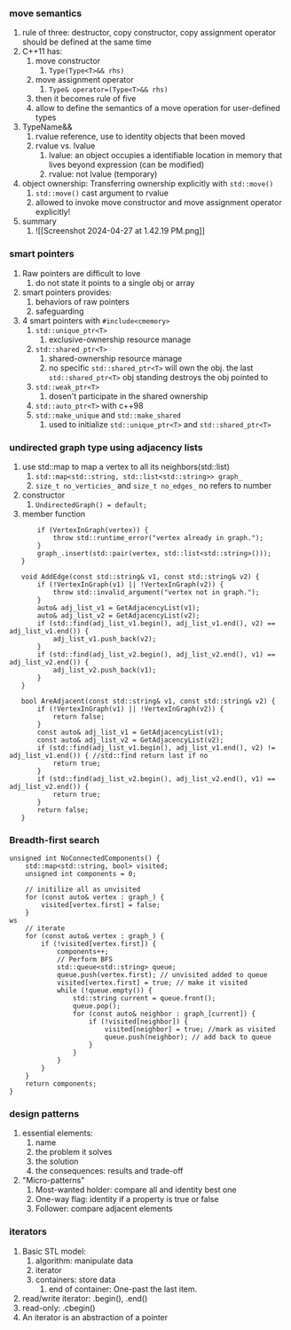 ### move semantics
1. rule of three: destructor, copy constructor, copy assignment operator should be defined at the same time
2. C++11 has: 
	1. move constructor
		1. ```Type(Type<T>&& rhs)```
	2. move assignment operator
		1. ```Type& operator=(Type<T>&& rhs)```
	3. then it becomes rule of five
	4. allow to define the semantics of a move operation for user-defined types
3. TypeName&&
	1. rvalue reference, use to identity objects that been moved
	2. rvalue vs. lvalue
		1. lvalue: an object occupies a identifiable location in memory that lives beyond expression (can be modified)
		2. rvalue: not lvalue (temporary)
4. object ownership: Transferring ownership explicitly with ```std::move()```
	1.  ```std::move()``` cast argument to rvalue
	2. allowed to invoke move constructor and move assignment operator explicitly!
5. summary
	1. ![[Screenshot 2024-04-27 at 1.42.19 PM.png]]

### smart pointers
1. Raw pointers are difficult to love
	1. do not state it points to a single obj or array
2. smart pointers provides:
	1. behaviors of raw pointers
	2. safeguarding
3. 4 smart pointers with ```#include<cmemory>```
	1. ```std::unique_ptr<T>```
		1. exclusive-ownership resource manage
	2.  ```std::shared_ptr<T>```
		1. shared-ownership resource manage
		2. no specific ```std::shared_ptr<T>``` will own the obj. the last ```std::shared_ptr<T>``` obj standing destroys the obj pointed to
	3.  ```std::weak_ptr<T>```
		1. dosen't participate in the shared ownership
	4.  ```std::auto_ptr<T>``` with c++98 
	5. ```std::make_unique``` and ```std::make_shared```
		1. used to initialize ```std::unique_ptr<T>``` and ```std::shared_ptr<T>```

### undirected graph type using adjacency lists
1. use std::map to map a vertex to all its neighbors(std::list)
	1. ```std::map<std::string, std::list<std::string>> graph_```
	2. ```size_t no_verticies_``` and ```size_t no_edges_``` no refers to number
2. constructor
	1. ```UndirectedGraph() = default;```
3. member function
 ```void AddVertex(const std::string& vertex) {
		if (VertexInGraph(vertex)) {
			throw std::runtime_error("vertex already in graph.");
		}
		graph_.insert(std::pair(vertex, std::list<std::string>()));
	}
	
	void AddEdge(const std::string& v1, const std::string& v2) {
		if (!VertexInGraph(v1) || !VertexInGraph(v2)) {
			throw std::invalid_argument("vertex not in graph.");
		}
		auto& adj_list_v1 = GetAdjacencyList(v1);
		auto& adj_list_v2 = GetAdjacencyList(v2);
		if (std::find(adj_list_v1.begin(), adj_list_v1.end(), v2) == adj_list_v1.end()) {
			adj_list_v1.push_back(v2);
		}
		if (std::find(adj_list_v2.begin(), adj_list_v2.end(), v1) == adj_list_v2.end()) {
			adj_list_v2.push_back(v1);
		}
	}
	
	bool AreAdjacent(const std::string& v1, const std::string& v2) {
		if (!VertexInGraph(v1) || !VertexInGraph(v2)) {
			return false;
		}
		const auto& adj_list_v1 = GetAdjacencyList(v1);
		const auto& adj_list_v2 = GetAdjacencyList(v2);
		if (std::find(adj_list_v1.begin(), adj_list_v1.end(), v2) != adj_list_v1.end()) { //std::find return last if no
			return true;
		}
		if (std::find(adj_list_v2.begin(), adj_list_v2.end(), v1) == adj_list_v2.end()) {
			return true;
		}
		return false; 
	}
```

### Breadth-first search
```
unsigned int NoConnectedComponents() {
	std::map<std::string, bool> visited;
	unsigned int components = 0;
	
	// initilize all as unvisited
	for (const auto& vertex : graph_) {
		visited[vertex.first] = false;
	}
ws	
	// iterate
	for (const auto& vertex : graph_) {
		if (!visited[vertex.first]) {
			components++;
			// Perform BFS
			std::queue<std::string> queue;
			queue.push(vertex.first); // unvisited added to queue
			visited[vertex.first] = true; // make it visited
			while (!queue.empty()) {
				std::string current = queue.front();
				queue.pop();
				for (const auto& neighbor : graph_[current]) {
					if (!visited[neighbor]) {
						visited[neighbor] = true; //mark as visited
						queue.push(neighbor); // add back to queue
					}
				}
			}
		}
	}
	return components;
}
```

### design patterns
1. essential elements:
	1. name
	2. the problem it solves
	3. the solution
	4. the consequences: results and trade-off
2. "Micro-patterns"
	1. Most-wanted holder: compare all and identity best one
	2. One-way flag: identity if a property is true or false
	3. Follower: compare adjacent elements

### iterators
1. Basic STL model:
	1. algorithm: manipulate data
	2. iterator
	3. containers: store data
		1. end of container: One-past the last item.
2. read/write iterator: .begin(), .end()
3. read-only: .cbegin()
4. An iterator is an abstraction of a pointer